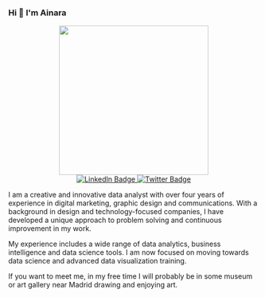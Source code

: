 ### Hi 👋 I'm Ainara

<div id="header" align="center">
  <img src="https://media.giphy.com/media/v1.Y2lkPTc5MGI3NjExdm03ODI5d3M2c3V6NzZncHAzcWtoZHRnZnFuZGpwcHR4aDBybmhtbyZlcD12MV9pbnRlcm5hbF9naWZfYnlfaWQmY3Q9Zw/uB86ZyWQsnFSGYe2sA/giphy.gif" width="300"/>
</div>

<div id="badges" align="center">
  <a href="https://www.linkedin.com/in/ainara-guerra-fdez/">
    <img src="https://img.shields.io/badge/LinkedIn-blue?style=for-the-badge&logo=linkedin&logoColor=white" alt="LinkedIn Badge"/>
  </a>
  <a href="https://twitter.com/AinaraGuerraf">
    <img src="https://img.shields.io/badge/Twitter-blue?style=for-the-badge&logo=twitter&logoColor=white" alt="Twitter Badge"/>
  </a>
</div>

I am a creative and innovative data analyst with over four years of experience in digital marketing, graphic design and communications. With a background in design and technology-focused companies, I have developed a unique approach to problem solving and continuous improvement in my work. 

My experience includes a wide range of data analytics, business intelligence and data science tools. I am now focused on moving towards data science and advanced data visualization training. 

If you want to meet me, in my free time I will probably be in some museum or art gallery near Madrid drawing and enjoying art.



<!--
**ainaraguerraf/ainaraguerraf** is a ✨ _special_ ✨ repository because its `README.md` (this file) appears on your GitHub profile.

Here are some ideas to get you started:

- 🔭 I’m currently working on ...
- 🌱 I’m currently learning ...
- 👯 I’m looking to collaborate on ...
- 🤔 I’m looking for help with ...
- 💬 Ask me about ...
- 📫 How to reach me: ...
- 😄 Pronouns: ...
- ⚡ Fun fact: ...
-->
